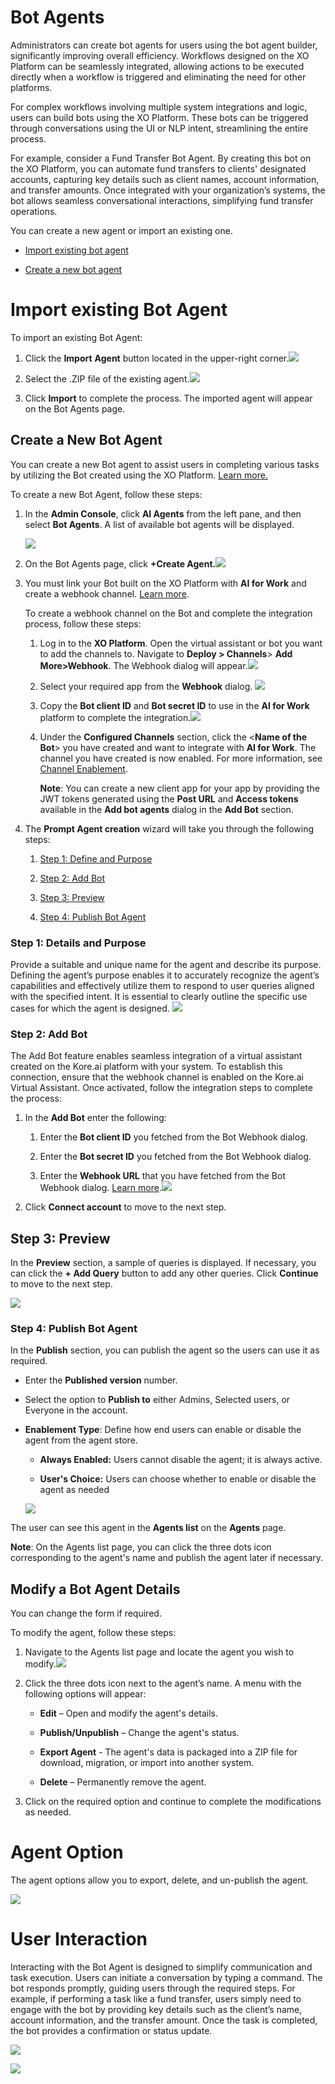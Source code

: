 # Bot Agents

Administrators can create bot agents for users using the bot agent builder, significantly improving overall efficiency. Workflows designed on the XO Platform can be seamlessly integrated, allowing actions to be executed directly when a workflow is triggered and eliminating the need for other platforms.

For complex workflows involving multiple system integrations and logic, users can build bots using the XO Platform. These bots can be triggered through conversations using the UI or NLP intent, streamlining the entire process.

For example, consider a Fund Transfer Bot Agent. By creating this bot on the XO Platform, you can automate fund transfers to clients' designated accounts, capturing key details such as client names, account information, and transfer amounts. Once integrated with your organization’s systems, the bot allows seamless conversational interactions, simplifying fund transfer operations.

You can create a new agent or import an existing one.

-   [Import existing bot agent](#import-existing-bot-agent)

-   [Create a new bot agent](#create-a-new-bot-agent)

# Import existing Bot Agent

To import an existing Bot Agent:

1.  Click the **Import** **Agent** button located in the upper-right
    corner.![](images/import_bot.png)

2.  Select the .ZIP file of the existing
    agent.![](images/import_bot-agent.png)

3.  Click **Import** to complete the process. The imported agent will appear on
    the Bot Agents page.

## Create a New Bot Agent

You can create a new Bot agent to assist users in completing various tasks by
utilizing the Bot created using the XO Platform. [Learn
more.](https://docs.kore.ai/xo/getting-started/building-a-virtual-assistant/)

To create a new Bot Agent, follow these steps:

1.  In the **Admin Console**, click **AI Agents** from the left pane, and then
    select **Bot Agents**. A list of available bot agents will be displayed.

    ![](images/bot-agent.png)

2.  On the Bot Agents page, click **+Create
    Agent.![](images/create-agent.png)**

3.  You must link your Bot built on the XO Platform with **AI for Work** and
    create a webhook channel. [Learn
    more](https://docs.kore.ai/xo/channels/add-webhook-channel/?h=webhook).
    
    To create a webhook channel on the Bot and
    complete the integration process, follow these steps:

    1.  Log in to the **XO Platform**. Open the virtual assistant or bot you
        want to add the channels to. Navigate to **Deploy \> Channels**\> **Add
        More\>Webhook**. The Webhook dialog will
        appear.![](images/webhook.png)

    2.  Select your required app from the **Webhook** dialog.
        ![](images/webhook_select_app.png)

    3.  Copy the **Bot client ID** and **Bot secret ID** to use in the **AI for
        Work** platform to complete the
        integration.![](images/webhook_botID.png)

    4.  Under the **Configured Channels** section, click the <**Name of the Bot**> you have created and want to integrate with **AI for Work**. The channel you have created is now enabled. For more information, see
        [Channel
        Enablement](https://developer.kore.ai/docs/bots/channel-enablement/adding-channels-to-your-bot/).

        **Note**: You can create a new client app for your app by providing the
        JWT tokens generated using the **Post URL** and **Access tokens**
        available in the **Add bot agents** dialog in the **Add Bot** section.

4. The **Prompt Agent creation** wizard will take you through the following
    steps:

    1.  [Step 1: Define and Purpose](#details)

    2.  [Step 2: Add Bot](#bot)

    3.  [Step 3: Preview](#preview)

    4.  [Step 4: Publish Bot Agent](#publish)        

###   <a id="details">Step 1: Details and Purpose</a>

Provide a suitable and unique name for the agent and describe its purpose. Defining the agent’s purpose enables it to accurately recognize the
agent’s capabilities and effectively utilize them to respond to user queries
aligned with the specified intent. It is essential to clearly outline the
specific use cases for which the agent is designed.
![](images/detail-purpose.png)

###  <a id="bot">Step 2: Add Bot </a>

The Add Bot feature enables seamless integration of a virtual assistant created
on the Kore.ai platform with your system. To establish this connection, ensure
that the webhook channel is enabled on the Kore.ai Virtual Assistant. Once
activated, follow the integration steps to complete the process:

1.  In the **Add Bot** enter the following:

    1.  Enter the **Bot client ID** you fetched from the Bot Webhook dialog.

    2.  Enter the **Bot secret ID** you fetched from the Bot Webhook dialog.

    3.  Enter the **Webhook URL** that you have fetched from the Bot Webhook
        dialog. [Learn more](https://docs.kore.ai/xo/channels/add-webhook-channel/?h=webhook).![](images/add-bot.png)

2.  Click **Connect account** to move to the next step.

##  <a id="preview">Step 3: Preview</a>

In the **Preview** section, a sample of queries is displayed. If necessary, you
can click the **+ Add Query** button to add any other queries. Click
**Continue** to move to the next step.

![](images/preview_bot.png)

###   <a id="publish">Step 4: Publish Bot Agent</a>

In the **Publish** section, you can publish the agent so the users can use it as
required.

-   Enter the **Published version** number.

-   Select the option to **Publish to** either Admins, Selected users, or
    Everyone in the account.

-   **Enablement Type**: Define how end users can enable or disable the agent
    from the agent store.

    -   **Always Enabled:** Users cannot disable the agent; it is always active.

    -   **User's Choice:** Users can choose whether to enable or disable the
        agent as needed

    ![](images/publish_bot.png)


The user can see this agent in the **Agents list** on the **Agents** page.

**Note**: On the Agents list page, you can click the three dots icon
corresponding to the agent's name and publish the agent later if necessary.

##  Modify a Bot Agent Details

You can change the form if required.

To modify the agent, follow these steps:

1.  Navigate to the Agents list page and locate the agent you wish to
    modify.![](images/export_bot.png)

2.  Click the three dots icon next to the agent’s name. A menu with the
    following options will appear:

    -  **Edit** – Open and modify the agent's details.

    -  **Publish/Unpublish** – Change the agent's status.

    -  **Export Agent** - The agent's data is packaged into a ZIP file for
        download, migration, or import into another system.

    -  **Delete** – Permanently remove the agent.

3.  Click on the required option and continue to complete the modifications as
    needed.


# Agent Option

The agent options allow you to export, delete, and un-publish the agent.

![](images/agent_option_bot.png)


# User Interaction

Interacting with the Bot Agent is designed to simplify communication and task
execution. Users can initiate a conversation by typing a command. The bot
responds promptly, guiding users through the required steps. For example, if
performing a task like a fund transfer, users simply need to engage with the bot
by providing key details such as the client’s name, account information, and the
transfer amount. Once the task is completed, the bot provides a confirmation or
status update.

![](images/user-interaction_1.png)

![](images/user-interaction_2.png)

